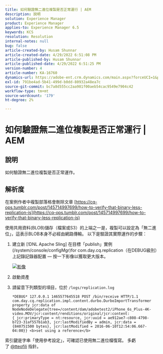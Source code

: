 ```yaml
---
title: 如何驗證無二進位複製是否正常運行 | AEM
description: 說明
solution: Experience Manager
product: Experience Manager
applies-to: Experience Manager 6.5
keywords: KCS
resolution: Resolution
internal-notes: null
bug: false
article-created-by: Husam Shunnar
article-created-date: 4/29/2022 6:51:08 PM
article-published-by: Husam Shunnar
article-published-date: 4/29/2022 6:51:25 PM
version-number: 4
article-number: KA-16760
dynamics-url: https://adobe-ent.crm.dynamics.com/main.aspx?forceUCI=1&pagetype=entityrecord&etn=knowledgearticle&id=41005553-edc7-ec11-a7b6-0022480a1d64
exl-id: 791be4ad-5b41-499d-b0dd-80932a48ea7c
source-git-commit: bc7a8d555cc2aa981f00aeb54cac9549e7904c42
workflow-type: tm+mt
source-wordcount: '179'
ht-degree: 2%

---
```


# 如何驗證無二進位複製是否正常運行 | AEM

## 說明

如何驗證無二進位複製是否正常運作。

## 解析度

在案例作者中複製部落格會刪除文章 [https://cq-ops.tumblr.com/post/145714997699/how-to-verify-that-binary-less-replication-is](https://cq-ops.tumblr.com/post/145714997699/how-to-verify-that-binary-less-replication-is)

使用共用資料(BLOB)儲存（檔案或S3）的上端之一是，複製可以設定為「無二進位」，這表示BLOB本身不必經由網路傳輸。 以下是驗證其實際運作的步驟：

1. 建立新 [!DNL Apache Sling] 在目標「publish」實例(/system/console/configMgr)for com.day.cq.replication（在DEBUG級別）上記錄記錄器配置 — 按一下影像以獲取更大版本。

   [![影像](https://64.media.tumblr.com/7399cc8fc96a1bb17456e9aff2af2999/tumblr_inline_p9j3kgHl8K1r414c2_500.png)](https://href.li/?http://jayan.kandathil.ca/CQ-OPS/aem62/LoggingLogger-Replication.png)

1. 啟動資產

1. 請留意下列類型的項目，位於 `/logs/replication.log`

   ```
   *DEBUG* 127.0.0.1 1465577645518 POST /bin/receive HTTP/1.1 
   com.day.cq.replication.impl.content.durbo.DurboImportTransformer property jcr:data of 
   NodeNodeDelegate{tree=/content/dam/adobetest2/iPhone_6s_Plus-4K-video.MOV/jcr:content/renditions/original/jcr:content:
   { jcr:primaryType = nt:resource, jcr:uuid = ae912ae7-c808-4798-b723-31af557b1ab3, jcr:lastModifiedBy = admin, jcr:data = {840751500 bytes}, jcr:lastModified = 2016-06-10T12:54:06.667-04:00}} <b>set using a reference</b>
   ```

索引鍵是字串「使用參考設定」，可確認已使用無二進位檔復寫。 多虧了 [@tteofili](https://twitter.com/tteofili) 指針。
